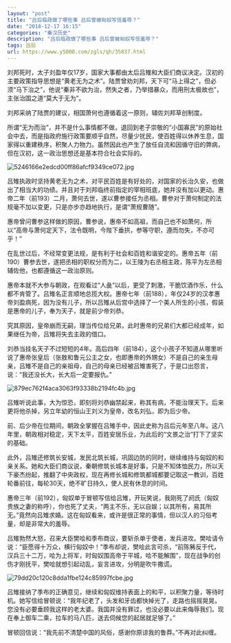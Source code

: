 ```yaml
---
layout: "post"
title: "吕后临政做了哪些事 吕后曾被匈奴写信羞辱？"
date: "2018-12-17 16:15"
categories: "秦汉历史"
description: "吕后临政做了哪些事 吕后曾被匈奴写信羞辱？"
tags: 吕后
url: https://www.y5000.com/zgls/qh/35037.html
---
```






刘邦死时，太子刘盈年仅17岁，国家大事都由太后吕雉和大臣们商议决定。汉初的主要政策指导思想是“黄老无为之术”。陆贾曾劝刘邦，天下可“马上得之”，但必须“马下治之”，他说“秦非不欲为治，然失之者，乃举措暴众，而用刑太极故也”，主张治国之道“莫大于无为”。

刘邦采纳了陆贾的建议，相国萧何也遵循着这一原则，辅佐刘邦草创制度。

所谓“无为而治”，并不是什么事情都不做，退回到老子崇敬的“小国寡民”的原始社会中去，而是指政府施行政策要顺乎自然，尽量少扰民，使百姓得以休养生息，国家得以重建秩序，积聚人力物力。虽然因此也产生了放任自流和因循守旧的弊病，但在汉初，这一政治思想还是基本符合社会实际的。

![5246166e2edcd00ff86afcf9349ce072.jpg](https://img.y5000.com/uploads/allimg/181018/5246166e2edcd00ff86afcf9349ce072.jpg)

吕雉执政时坚持黄老无为之术，对平民百姓是有好处的，对国家的长治久安，也做出了相当大的功绩。并且对于刘邦临终前指定的宰相班底，她并没有加以更动。惠帝二年（前193）二月，萧何去世，遂以曹参接任为丞相。曹参对于萧何制定的法规毫不加以变更，只是亦步亦趋地执行，是谓“萧规曹随”。

惠帝曾问曹参这样做的原因，曹参说，惠帝不如高祖，而自己也不如萧何，所以“高帝与萧何定天下，法令既明，今陛下垂拱，参等守职，遵而勿失，不亦可乎！”

在乱世过后，不经常变更法规，是有利于社会和百姓和谐安定的。惠帝五年（前190）曹参去世，遂把丞相的职权分而为二，以王陵为右丞相主政，陈平为左丞相辅佐他，也都遵循这一政治原则。

惠帝本就不大参与朝政，在观看过“人彘”以后，更受了刺激，干脆饮酒作乐，什么都不肯管了。吕雉名正言顺地总揽大权。惠帝七年（前188），年仅24岁的汉孝惠帝刘盈病死，因为没有儿子，所以吕雉从后宫中选择了一个美人所生的小孩，假装是惠帝的儿子，奉为天子，就是前少帝刘恭。

究其原因，皇帝崩而无嗣，理当传位给兄弟，此时惠帝的兄弟们大都已经成年，如果继任为帝，吕雉将失去主政的借口。

刘恭当挂名天子不过短短的4年。高后四年（前184），这个小孩子不知道从哪里听说了惠帝张皇后（张敖和鲁元公主之女，也即惠帝的外甥女）不是自己的亲生母亲，吕雉不是自己的亲祖母，自己的母亲已经被吕雉害死了，于是口出怨言，说：“我还没长大，长大后一定要报仇。”

![879ec762f4aca3063f93338b2194fc4b.jpg](https://img.y5000.com/uploads/allimg/181018/879ec762f4aca3063f93338b2194fc4b.jpg)

吕雉听说此事，大为惊恐，即刻将刘恭幽禁起来，称其有病，不能治理天下。后来更将他杀掉，另立年幼的恒山王刘义为皇帝，改名刘弘，即为后少帝。

前、后少帝在位期间，朝政全掌握在吕雉手中，因此史称为吕后元年至八年。这八年里，朝政相对稳定，天下太平，百姓安居乐业，为此后的“文景之治”打下了坚实的基础。

此外，吕雉还修筑长安城，发民北筑长城，巩固边防的同时，继续维持与匈奴的和亲关系。她和大臣们商议说，秦朝修筑长城本是好事，只是不知体恤民力，所以天下豪杰纷起，推翻了中央政权，现在再修长城和修筑都城都要记取这一教训，百姓轮番前往，每轮30天，绝不旷日持久，使人民有休息的时间。

惠帝三年（前192），匈奴单于冒顿写信给吕雉，开玩笑说，我刚死了阏氏（匈奴贵族之妻的称呼），你也死了丈夫，“两主不乐，无以自娱；以其所有，易其所无。”竟然向吕雉求婚。这在匈奴看来，或许是很正常的事情，但以汉人的习俗考量，却是非常大的羞辱。

吕雉勃然大怒，召来大臣樊哙和季布商议，要斩杀单于使者，发兵进攻。樊哙请令说：“臣愿得十万众，横行匈奴中！”季布却说，樊哙此言可杀，“前陈豨反于代，汉兵三十二万，哙为上将军，时匈奴围高帝于平城，哙不能解围”，现在战争的创伤才刚抚平，樊哙就想引起动乱，妄言进攻，分明是吹牛撒谎。

![79dd20c120c8dda1fbe124c85997fcbe.jpg](https://img.y5000.com/uploads/allimg/181018/79dd20c120c8dda1fbe124c85997fcbe.jpg)

吕雉接纳了季布的正确意见，继续和匈奴维持表面上的和平，以积聚力量，等待时机。她写信给冒顿说：“我年纪老了，头发和牙齿都快掉光了，走路也摇摇晃晃，您没有必要垂顾我这样的老太婆。我国并没有罪过，也没必要以此来侮辱我们。现在奉上御车二乘，拉车的马八匹，送去伺候您的起居就足够了。”

冒顿回信说：“我先前不清楚中国的风俗，感谢你原谅我的鲁莽。”不再对此纠缠。
